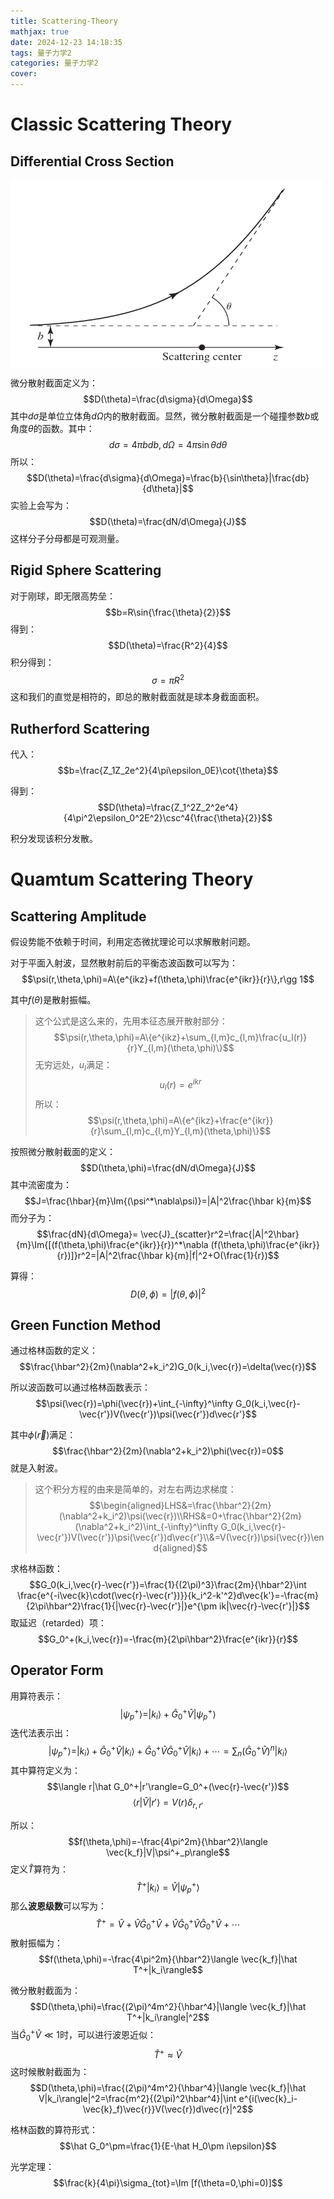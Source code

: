 ```yaml
---
title: Scattering-Theory
mathjax: true
date: 2024-12-23 14:18:35
tags: 量子力学2
categories: 量子力学2
cover:
---
```



# Classic Scattering Theory

## Differential Cross Section

<img src=/img/量子力学2/image.png width="500" height="300" alt="Scattering Geometry" align=center />


微分散射截面定义为：
$$D(\theta)=\frac{d\sigma}{d\Omega}$$
其中$d\sigma$是单位立体角$d\Omega$内的散射截面。显然，微分散射截面是一个碰撞参数$b$或角度$\theta$的函数。其中：
$$d\sigma =4\pi bdb,d\Omega=4\pi \sin\theta d\theta$$
所以：
$$D(\theta)=\frac{d\sigma}{d\Omega}=\frac{b}{\sin\theta}|\frac{db}{d\theta}|$$
实验上会写为：
$$D(\theta)=\frac{dN/d\Omega}{J}$$
这样分子分母都是可观测量。

## Rigid Sphere Scattering

对于刚球，即无限高势垒：
$$b=R\sin{\frac{\theta}{2}}$$
得到：
$$D(\theta)=\frac{R^2}{4}$$
积分得到：
$$\sigma=\pi R^2$$
这和我们的直觉是相符的，即总的散射截面就是球本身截面面积。


## Rutherford Scattering
代入：
$$b=\frac{Z_1Z_2e^2}{4\pi\epsilon_0E}\cot{\theta}$$

得到：
$$D(\theta)=\frac{Z_1^2Z_2^2e^4}{4\pi^2\epsilon_0^2E^2}\csc^4{\frac{\theta}{2}}$$

积分发现该积分发散。

# Quamtum Scattering Theory
## Scattering Amplitude
假设势能不依赖于时间，利用定态微扰理论可以求解散射问题。

对于平面入射波，显然散射前后的平衡态波函数可以写为：
$$\psi(r,\theta,\phi)=A\{e^{ikz}+f(\theta,\phi)\frac{e^{ikr}}{r}\},r\gg 1$$

其中$f(\theta)$是散射振幅。

> 这个公式是这么来的，先用本征态展开散射部分：
> $$\psi(r,\theta,\phi)=A\{e^{ikz}+\sum_{l,m}c_{l,m}\frac{u_l(r)}{r}Y_{l,m}(\theta,\phi)\}$$
> 无穷远处，$u_l$满足：
> $$u_l(r)=e^{ikr}$$
> 所以：
> $$\psi(r,\theta,\phi)=A\{e^{ikz}+\frac{e^{ikr}}{r}\sum_{l,m}c_{l,m}Y_{l,m}(\theta,\phi)\}$$

按照微分散射截面的定义：
$$D(\theta,\phi)=\frac{dN/d\Omega}{J}$$
其中流密度为：
$$J=\frac{\hbar}{m}\Im{(\psi^*\nabla\psi)}=|A|^2\frac{\hbar k}{m}$$
而分子为：
$$\frac{dN}{d\Omega}= \vec{J}_{scatter}r^2=\frac{|A|^2\hbar}{m}\Im{[(f(\theta,\phi)\frac{e^{ikr}}{r})^*\nabla (f(\theta,\phi)\frac{e^{ikr}}{r})]}r^2=|A|^2\frac{\hbar k}{m}|f|^2+O(\frac{1}{r})$$

算得：
$$D(\theta,\phi)=|f(\theta,\phi)|^2$$

## Green Function Method
通过格林函数的定义：
$$\frac{\hbar^2}{2m}(\nabla^2+k_i^2)G_0(k_i,\vec{r})=\delta(\vec{r})$$

所以波函数可以通过格林函数表示：
$$\psi(\vec{r})=\phi(\vec{r})+\int_{-\infty}^\infty G_0(k_i,\vec{r}-\vec{r'})V(\vec{r'})\psi(\vec{r'})d\vec{r'}$$

其中$\phi(\vec{r})$满足：
$$\frac{\hbar^2}{2m}(\nabla^2+k_i^2)\phi(\vec{r})=0$$
就是入射波。

> 这个积分方程的由来是简单的，对左右两边求梯度：
> $$\begin{aligned}LHS&=\frac{\hbar^2}{2m}(\nabla^2+k_i^2)\psi(\vec{r})\\RHS&=0+\frac{\hbar^2}{2m}(\nabla^2+k_i^2)\int_{-\infty}^\infty G_0(k_i,\vec{r}-\vec{r'})V(\vec{r'})\psi(\vec{r'})d\vec{r'}\\&=V(\vec{r})\psi(\vec{r})\end{aligned}$$


求格林函数：
$$G_0(k_i,\vec{r}-\vec{r'})=\frac{1}{(2\pi)^3}\frac{2m}{\hbar^2}\int \frac{e^{-i\vec{k}\cdot(\vec{r}-\vec{r'})}}{k_i^2-k'^2}d\vec{k'}=-\frac{m}{2\pi\hbar^2}\frac{1}{|\vec{r}-\vec{r'}|}e^{\pm ik|\vec{r}-\vec{r'}|}$$
取延迟（retarded）项：
$$G_0^+(k_i,\vec{r})=-\frac{m}{2\pi\hbar^2}\frac{e^{ikr}}{r}$$

<!-- 
认为$r\gg r'$，尽管都是在全空间积分，但是$V(\vec{r'})$衰减更快，使我们可以忽略$r'$很大的部分。现在对格林函数取一阶近似：
$$\begin{aligned}
\psi^+_p(\vec{r})&=\frac{1}{(2\pi)^{3/2}}[e^{ikz}-\int_{-\infty}^\infty\frac{m}{2\pi\hbar^2}\frac{1}{|\vec{r}-\vec{r'}|}e^{\pm ik|\vec{r}-\vec{r'}|}V(\vec{r'})\psi(\vec{r'})d\vec{r'}]\\
&=\frac{1}{(2\pi)^{3/2}}[e^{ikz}-\int_{-\infty}^\infty\frac{m}{2\pi\hbar^2}\frac{1}{|\vec{r}-\vec{r'}|}e^{\pm ik|\vec{r}-\vec{r'}|}V(\vec{r'})\psi(\vec{r'})d\vec{r'}]\\
\end{aligned}$$ -->

## Operator Form
用算符表示：
$$|\psi^+_p\rangle=|k_i\rangle+\hat G_0^+\hat V|\psi^+_p\rangle$$
迭代法表示出：
$$|\psi^+_p\rangle=|k_i\rangle+\hat G_0^+\hat V|k_i\rangle+\hat G_0^+\hat V\hat G_0^+\hat V|k_i\rangle+\cdots=\sum_n (\hat G_0^+\hat V)^n|k_i\rangle$$
其中算符定义为：
$$\langle r|\hat G_0^+|r'\rangle=G_0^+(\vec{r}-\vec{r'})$$
$$\langle r|\hat V|r'\rangle=V(r)\delta_{r,r'}$$


所以：
$$f(\theta,\phi)=-\frac{4\pi^2m}{\hbar^2}\langle \vec{k_f}|V|\psi^+_p\rangle$$
定义$\hat T$算符为：
$$\hat T^+|k_i\rangle=\hat V|\psi^+_p\rangle$$
那么**波恩级数**可以写为：
$$\hat T^+=\hat V+\hat V\hat G_0^+\hat V+\hat V\hat G_0^+\hat V\hat G_0^+\hat V+\cdots$$
散射振幅为：
$$f(\theta,\phi)=-\frac{4\pi^2m}{\hbar^2}\langle \vec{k_f}|\hat T^+|k_i\rangle$$

微分散射截面为：
$$D(\theta,\phi)=\frac{(2\pi)^4m^2}{\hbar^4}|\langle \vec{k_f}|\hat T^+|k_i\rangle|^2$$
当$\hat G_0^+\hat V\ll 1$时，可以进行波恩近似：
$$\hat T^+\approx \hat V$$
这时候散射截面为：
$$D(\theta,\phi)=\frac{(2\pi)^4m^2}{\hbar^4}|\langle \vec{k_f}|\hat V|k_i\rangle|^2=\frac{m^2}{(2\pi)^2\hbar^4}|\int e^{i(\vec{k}_i-\vec{k}_f)\vec{r}}V(\vec{r})d\vec{r}|^2$$

格林函数的算符形式：
$$\hat G_0^\pm=\frac{1}{E-\hat H_0\pm i\epsilon}$$

光学定理：
$$\frac{k}{4\pi}\sigma_{tot}=\Im [f(\theta=0,\phi=0)]$$







